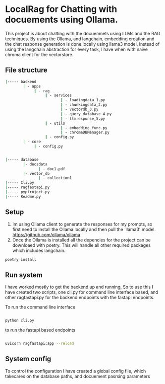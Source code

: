 # LocalRag for Chatting with docuements using Ollama.

This project is about chatting with the docuemnets using LLMs and the RAG techniques. By using the Ollama, and langchain, embedding creation and the chat response generation is done locally using llama3 model. Instead of using the langchain abstraction for every task, I have when with naive chroma client for the vectorstore. 


## File structure

```bash
|----- backend
        | - apps
             | - rag 
                  | - services
                         | - loadingdata_1.py
                         | - chunkingdata_2.py
                         | - vectordb_3.py
                         | - query_database_4.py
                         | - llmresponse_5.py
                  | - utils
                         | - embedding_func.py
                         | - chromaDBManager.py
                  | - config.py
        | - core
             | - config.py


|----- database
        |- docsdata
               | - doc1.pdf
        |- vector_db
               | - collection1
|----- Cli.py 
|----- ragfastapi.py
|----- pyptroject.py
|----- Readme.py
```

## Setup
1. Im using Ollama client to generate the responses for my prompts, so first need to install the Ollama locally and then pull the 'llama3' model.
https://github.com/ollama/ollama
2. Once the Ollama is installed all the depencies for the project can be downloaed with poetry. This will handle all other required packages which includes langchain.

```bash 
poetry install

```
## Run system

I have worked mostly to get the backend up and running, So to use this I have created two scripts, one cli.py for command line interface based, and other ragfastapi.py for the backend endpoints with the fastapi endpoints.

To run the command line interface

```bash

python cli.py

```

to run the fastapi based endpoints

```bash

uvicorn ragfastapi:app --reload

```


## System config

To control the configuration I have created a global config file, which takecares on the database paths, and docuement pasrsing parameters

